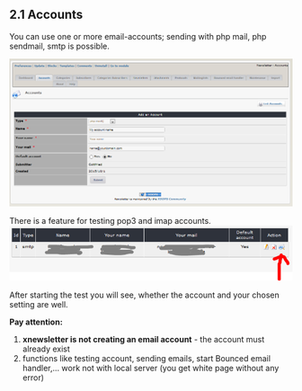 ## 2.1 Accounts

You can use one or more email-accounts; sending with php mail, php sendmail, smtp is possible.

![](../assets/accounts_en.PNG)

There is a feature for testing pop3 and imap accounts.
![](../assets/accounts_test_en.PNG)

After starting the test you will see, whether the account and your chosen setting are well.

**Pay attention:** 
1. **xnewsletter is not creating an email account** - the account must already exist
2. functions like testing account, sending emails, start Bounced email handler,... work not with local server (you get white page without any error)